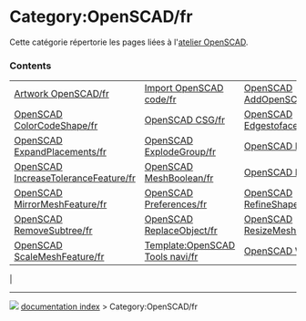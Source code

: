 # Category:OpenSCAD/fr
Cette catégorie répertorie les pages liées à l\'[atelier OpenSCAD](OpenSCAD_Workbench/fr.md).

### Contents

|     |     |     |
| --- | --- | --- |
| [Artwork OpenSCAD/fr](Artwork_OpenSCAD/fr.md) | [Import OpenSCAD code/fr](Import_OpenSCAD_code/fr.md) | [OpenSCAD AddOpenSCADElement/fr](OpenSCAD_AddOpenSCADElement/fr.md) |
| [OpenSCAD ColorCodeShape/fr](OpenSCAD_ColorCodeShape/fr.md) | [OpenSCAD CSG/fr](OpenSCAD_CSG/fr.md) | [OpenSCAD Edgestofaces/fr](OpenSCAD_Edgestofaces/fr.md) |
| [OpenSCAD ExpandPlacements/fr](OpenSCAD_ExpandPlacements/fr.md) | [OpenSCAD ExplodeGroup/fr](OpenSCAD_ExplodeGroup/fr.md) | [OpenSCAD Hull/fr](OpenSCAD_Hull/fr.md) |
| [OpenSCAD IncreaseToleranceFeature/fr](OpenSCAD_IncreaseToleranceFeature/fr.md) | [OpenSCAD MeshBoolean/fr](OpenSCAD_MeshBoolean/fr.md) | [OpenSCAD Minkowski/fr](OpenSCAD_Minkowski/fr.md) |
| [OpenSCAD MirrorMeshFeature/fr](OpenSCAD_MirrorMeshFeature/fr.md) | [OpenSCAD Preferences/fr](OpenSCAD_Preferences/fr.md) | [OpenSCAD RefineShapeFeature/fr](OpenSCAD_RefineShapeFeature/fr.md) |
| [OpenSCAD RemoveSubtree/fr](OpenSCAD_RemoveSubtree/fr.md) | [OpenSCAD ReplaceObject/fr](OpenSCAD_ReplaceObject/fr.md) | [OpenSCAD ResizeMeshFeature/fr](OpenSCAD_ResizeMeshFeature/fr.md) |
| [OpenSCAD ScaleMeshFeature/fr](OpenSCAD_ScaleMeshFeature/fr.md) | [Template:OpenSCAD Tools navi/fr](Template_OpenSCAD_Tools_navi/fr.md) | [OpenSCAD Workbench/fr](OpenSCAD_Workbench/fr.md) |
|



---
![](images/Right_arrow.png) [documentation index](../README.md) > Category:OpenSCAD/fr
